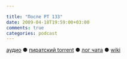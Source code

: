 ```yaml
---

title: "После РТ 133"
date: 2009-04-18T19:59:00+03:00
comments: true
categories: podcast
---
```

[аудио](http://cdn.radio-t.com/rt133post.mp3) ● [пиратский torrent](http://pirates.radio-t.com/torrents/rt133post.mp3.torrent) ● [лог чата](http://chat.radio-t.com/logs/radio-t-133.html) ● [wiki](http://wiki.radio-t.com/%D0%9F%D0%BE%D1%81%D0%BB%D0%B5_%D0%A0%D0%A2_133)<audio src="http://cdn.radio-t.com/rt133post.mp3" preload="none">

